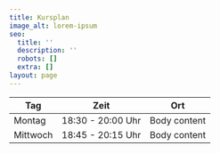 ```yaml
---
title: Kursplan
image_alt: lorem-ipsum
seo:
  title: ''
  description: ''
  robots: []
  extra: []
layout: page
---
```

<div class="responsive-table">
  <table>
    <thead>
      <tr>
        <th>Tag</th>
        <th>Zeit</th>
        <th>Ort</th>
      </tr>
    </thead>
    <tbody>
      <tr>
        <td>Montag</td>
        <td>18:30 - 20:00 Uhr</td>
        <td>Body content</td>
      </tr>
      <tr>
        <td>Mittwoch</td>
        <td>18:45 - 20:15 Uhr</td>
        <td>Body content</td>
      </tr>
    </tbody>
  </table>
</div>
